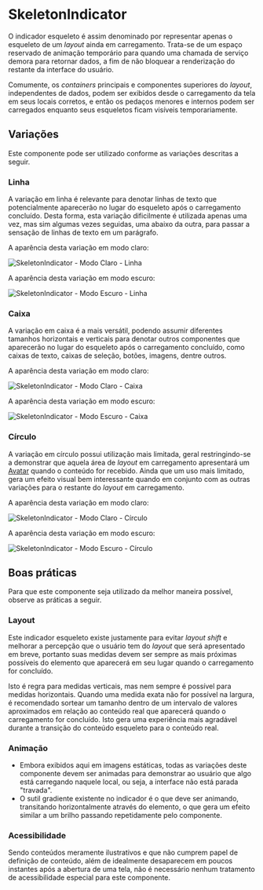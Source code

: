 # SkeletonIndicator

O indicador esqueleto é assim denominado por representar apenas o esqueleto de um _layout_ ainda em carregamento. Trata-se de um espaço reservado de animação temporário para quando uma chamada de serviço demora para retornar dados, a fim de não bloquear a renderização do restante da interface do usuário.

Comumente, os _containers_ principais e componentes superiores do _layout_, independentes de dados, podem ser exibidos desde o carregamento da tela em seus locais corretos, e então os pedaços menores e internos podem ser carregados enquanto seus esqueletos ficam visíveis temporariamente.

## Variações

Este componente pode ser utilizado conforme as variações descritas a seguir.

### Linha

A variação em linha é relevante para denotar linhas de texto que potencialmente aparecerão no lugar do esqueleto após o carregamento concluído. Desta forma, esta variação dificilmente é utilizada apenas uma vez, mas sim algumas vezes seguidas, uma abaixo da outra, para passar a sensação de linhas de texto em um parágrafo.

A aparência desta variação em modo claro:

![SkeletonIndicator - Modo Claro - Linha](~@source/assets/images/component-skeletonindicator-light-line.png)

A aparência desta variação em modo escuro:

![SkeletonIndicator - Modo Escuro - Linha](~@source/assets/images/component-skeletonindicator-dark-line.png)

### Caixa

A variação em caixa é a mais versátil, podendo assumir diferentes tamanhos horizontais e verticais para denotar outros componentes que aparecerão no lugar do esqueleto após o carregamento concluído, como caixas de texto, caixas de seleção, botões, imagens, dentre outros.

A aparência desta variação em modo claro:

![SkeletonIndicator - Modo Claro - Caixa](~@source/assets/images/component-skeletonindicator-light-box.png)

A aparência desta variação em modo escuro:

![SkeletonIndicator - Modo Escuro - Caixa](~@source/assets/images/component-skeletonindicator-dark-box.png)

### Círculo

A variação em círculo possui utilização mais limitada, geral restringindo-se a demonstrar que aquela área de _layout_ em carregamento apresentará um [Avatar](./avatar.md) quando o conteúdo for recebido. Ainda que um uso mais limitado, gera um efeito visual bem interessante quando em conjunto com as outras variações para o restante do _layout_ em carregamento.

A aparência desta variação em modo claro:

![SkeletonIndicator - Modo Claro - Círculo](~@source/assets/images/component-skeletonindicator-light-circle.png)

A aparência desta variação em modo escuro:

![SkeletonIndicator - Modo Escuro - Círculo](~@source/assets/images/component-skeletonindicator-dark-circle.png)

## Boas práticas

Para que este componente seja utilizado da melhor maneira possível, observe as práticas a seguir.

### Layout

Este indicador esqueleto existe justamente para evitar _layout shift_ e melhorar a percepção que o usuário tem do _layout_ que será apresentado em breve, portanto suas medidas devem ser sempre as mais próximas possíveis do elemento que aparecerá em seu lugar quando o carregamento for concluído.

Isto é regra para medidas verticais, mas nem sempre é possível para medidas horizontais. Quando uma medida exata não for possível na largura, é recomendado sortear um tamanho dentro de um intervalo de valores aproximados em relação ao conteúdo real que aparecerá quando o carregamento for concluído. Isto gera uma experiência mais agradável durante a transição do conteúdo esqueleto para o conteúdo real.

### Animação

- Embora exibidos aqui em imagens estáticas, todas as variações deste componente devem ser animadas para demonstrar ao usuário que algo está carregando naquele local, ou seja, a interface não está parada "travada".
- O sutil gradiente existente no indicador é o que deve ser animando, transitando horizontalmente através do elemento, o que gera um efeito similar a um brilho passando repetidamente pelo componente.

### Acessibilidade

Sendo conteúdos meramente ilustrativos e que não cumprem papel de definição de conteúdo, além de idealmente desaparecem em poucos instantes após a abertura de uma tela, não é necessário nenhum tratamento de acessibilidade especial para este componente.
